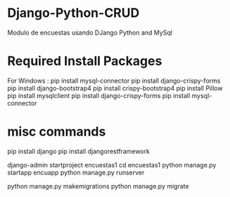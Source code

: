 # Django-Python-CRUD
Modulo de encuestas usando DJango Python and MySql

# Required Install Packages
For Windows : 
pip install mysql-connector
pip install django-crispy-forms
pip install django-bootstrap4
pip install crispy-bootstrap4
pip install Pillow
pip install mysqlclient
pip install django-crispy-forms
pip install mysql-connector


# misc commands
pip install django
pip install djangorestframework

django-admin startproject encuestas1
cd encuestas1
python manage.py startapp encuapp
python manage.py runserver

python manage.py makemigrations
python manage.py migrate





